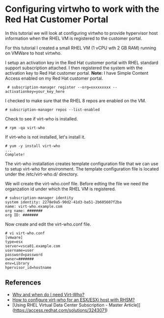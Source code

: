 # Configuring virtwho to work with the Red Hat Customer Portal

In this tutorial we will look at configuring virtwho to provide hypervisor host information when the RHEL VM is registered to the customer portal.

For this tutorial I created a small RHEL VM (1 vCPU wth 2 GB RAM) running on VMWare to host virtwho.

I setup an activation key in the Red Hat customer portal with RHEL standard support subscription attached.  I then registered the system with the activation key to Red Hat customer portal.  **Note:** I have Simple Content Access enabled on my Red Hat customer portal.

```
 # subscription-manager register --org=xxxxxxxxx --activationkey=your_key_here
 ```
 
 I checked to make sure that the RHEL 8 repos are enabled on the VM.
 ```
 # subscription-manager repos --list-enabled
 ```

Check to see if virt-who is installed.
```
# rpm -qa virt-who
```

If virt-who is not installed, let's install it.
```
# yum -y install virt-who
...
Complete!
```

The virt-who installation creates template configuration file that we can use to setup virt-who for environment.  The template configuration file is located under the /etc/virt-who.d/ directory.


We will create the virt-who.conf file. Before edting the file we need the organzation id under which the RHEL VM is registered. 
```
# subscription-manager identity
system identity: 2278e9a5-90d2-41d3-ba51-2b605607f2ba
name: virt-who.example.com
org name: #######
org ID: #######
```

Now create and edit the virt-who.conf file.
```
# vi virt-who.conf
[vmware]
type=esx
server=vsca01.example.com
username=user
password=password
owner=#######
env=Library
hpervisor_id=hostname
```



## References
- [Why and when do I need Virt-Who?](https://access.redhat.com/articles/1300283)
- [How to configure virt-who for an ESX/ESXi host with RHSM?](https://access.redhat.com/solutions/3243861)
- [Using RHEL Virtual Data Center Subscription - Master Article]](https://access.redhat.com/solutions/3243071)


